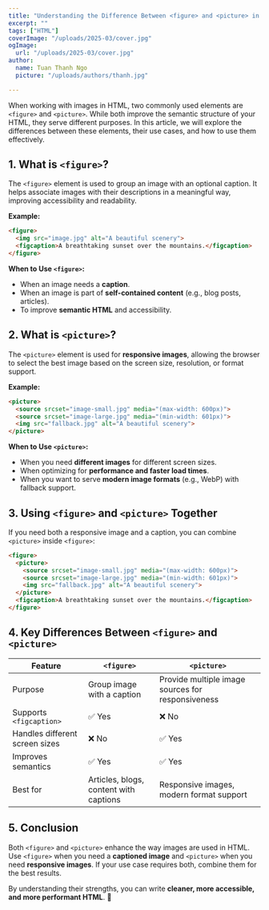 ```yaml
---
title: "Understanding the Difference Between <figure> and <picture> in HTML"
excerpt: ""
tags: ["HTML"]
coverImage: "/uploads/2025-03/cover.jpg"
ogImage:
  url: "/uploads/2025-03/cover.jpg"
author:
  name: Tuan Thanh Ngo
  picture: "/uploads/authors/thanh.jpg"

---
```


When working with images in HTML, two commonly used elements are `<figure>` and `<picture>`. While both improve the semantic structure of your HTML, they serve different purposes. In this article, we will explore the differences between these elements, their use cases, and how to use them effectively.

## 1. What is `<figure>`?

The `<figure>` element is used to group an image with an optional caption. It helps associate images with their descriptions in a meaningful way, improving accessibility and readability.

**Example:**
```html
<figure>
  <img src="image.jpg" alt="A beautiful scenery">
  <figcaption>A breathtaking sunset over the mountains.</figcaption>
</figure>
```

**When to Use `<figure>`:**
- When an image needs a **caption**.
- When an image is part of **self-contained content** (e.g., blog posts, articles).
- To improve **semantic HTML** and accessibility.

## 2. What is `<picture>`?

The `<picture>` element is used for **responsive images**, allowing the browser to select the best image based on the screen size, resolution, or format support.

**Example:**
```html
<picture>
  <source srcset="image-small.jpg" media="(max-width: 600px)">
  <source srcset="image-large.jpg" media="(min-width: 601px)">
  <img src="fallback.jpg" alt="A beautiful scenery">
</picture>
```

**When to Use `<picture>`:**
- When you need **different images** for different screen sizes.
- When optimizing for **performance and faster load times**.
- When you want to serve **modern image formats** (e.g., WebP) with fallback support.

## 3. Using `<figure>` and `<picture>` Together

If you need both a responsive image and a caption, you can combine `<picture>` inside `<figure>`:

```html
<figure>
  <picture>
    <source srcset="image-small.jpg" media="(max-width: 600px)">
    <source srcset="image-large.jpg" media="(min-width: 601px)">
    <img src="fallback.jpg" alt="A beautiful scenery">
  </picture>
  <figcaption>A breathtaking sunset over the mountains.</figcaption>
</figure>
```

## 4. Key Differences Between `<figure>` and `<picture>`
| Feature | `<figure>` | `<picture>` |
|---------|-----------|------------|
| Purpose | Group image with a caption | Provide multiple image sources for responsiveness |
| Supports `<figcaption>` | ✅ Yes | ❌ No |
| Handles different screen sizes | ❌ No | ✅ Yes |
| Improves semantics | ✅ Yes | ✅ Yes |
| Best for | Articles, blogs, content with captions | Responsive images, modern format support |

## 5. Conclusion

Both `<figure>` and `<picture>` enhance the way images are used in HTML. Use `<figure>` when you need a **captioned image** and `<picture>` when you need **responsive images**. If your use case requires both, combine them for the best results.

By understanding their strengths, you can write **cleaner, more accessible, and more performant HTML**. 🚀

